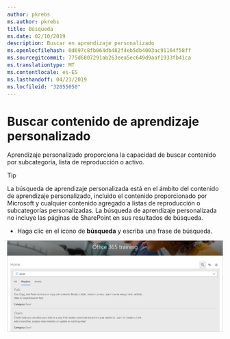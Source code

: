 ```yaml
---
author: pkrebs
ms.author: pkrebs
title: Búsqueda
ms.date: 02/10/2019
description: Buscar en aprendizaje personalizado
ms.openlocfilehash: 0d697c8fb064db482f4eb5db4003ac91164f58ff
ms.sourcegitcommit: 775d6807291ab263eea5ec649d9aaf1933fb41ca
ms.translationtype: MT
ms.contentlocale: es-ES
ms.lasthandoff: 04/23/2019
ms.locfileid: "32055050"
---
```

# <a name="search-for-custom-learning-content"></a>Buscar contenido de aprendizaje personalizado

Aprendizaje personalizado proporciona la capacidad de buscar contenido por subcategoría, lista de reproducción o activo. 

> [!TIP]
> La búsqueda de aprendizaje personalizada está en el ámbito del contenido de aprendizaje personalizado, incluido el contenido proporcionado por Microsoft y cualquier contenido agregado a listas de reproducción o subcategorías personalizadas. La búsqueda de aprendizaje personalizada no incluye las páginas de SharePoint en sus resultados de búsqueda.     

- Haga clic en el icono de **búsqueda** y escriba una frase de búsqueda. 

![CG-Search. png](media/cg-search.png)

